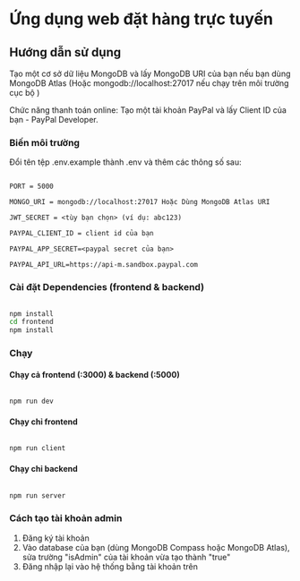 # Ứng dụng web đặt hàng trực tuyến

## Hướng dẫn sử dụng
Tạo một cơ sở dữ liệu MongoDB và lấy MongoDB URI của bạn nếu bạn dùng MongoDB Atlas (Hoặc mongodb://localhost:27017 nếu chạy trên môi trường cục bộ )

Chức năng thanh toán online: Tạo một tài khoản PayPal và lấy Client ID của bạn - PayPal Developer.

### Biến môi trường
Đổi tên tệp .env.example thành .env và thêm các thông số sau:

```

PORT = 5000

MONGO_URI = mongodb://localhost:27017 Hoặc Dùng MongoDB Atlas URI

JWT_SECRET = <tùy bạn chọn> (ví dụ: abc123)

PAYPAL_CLIENT_ID = client id của bạn

PAYPAL_APP_SECRET=<paypal secret của bạn>

PAYPAL_API_URL=https://api-m.sandbox.paypal.com

```


### Cài đặt Dependencies (frontend & backend)
```bash

npm install
cd frontend
npm install

```

### Chạy

#### Chạy cả frontend (:3000) & backend (:5000)
```bash

npm run dev

```

#### Chạy chỉ frontend
```bash

npm run client

```

#### Chạy chỉ backend
```bash

npm run server

```

### Cách tạo tài khoản admin
1. Đăng ký tài khoản 
2. Vào database của bạn (dùng MongoDB Compass hoặc MongoDB Atlas), sửa trường "isAdmin" của tài khoản vừa tạo thành "true"
3. Đăng nhập lại vào hệ thống bằng tài khoản trên
